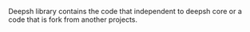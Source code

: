 Deepsh library contains the code that independent to deepsh core or a code that is fork from another projects.
